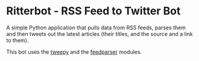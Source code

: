 # Ritterbot - RSS Feed to Twitter Bot

A simple Python application that pulls data from RSS feeds, parses them and then tweets out the latest articles (their titles, and the source and a link to them).

This bot uses the [tweepy](https://www.tweepy.org) and the [feedparser](https://github.com/kurtmckee/feedparser) modules.